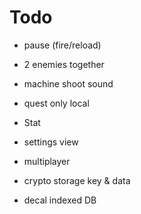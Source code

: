 
# Todo

- pause (fire/reload)
- 2 enemies together
- machine shoot sound
- quest only local

- Stat
- settings view
- multiplayer
- crypto storage key & data
- decal indexed DB